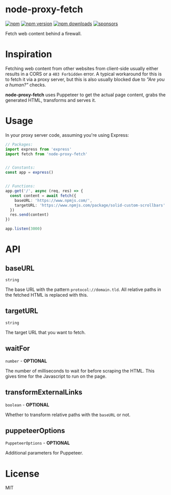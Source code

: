 # node-proxy-fetch

[![npm](https://img.shields.io/badge/npm-node--proxy--fetch-brightgreen.svg?style=flat-square)](https://www.npmjs.com/package/node-proxy-fetch)
[![npm version](https://img.shields.io/npm/v/node-proxy-fetch.svg?style=flat-square)](https://www.npmjs.com/package/node-proxy-fetch)
[![npm downloads](https://img.shields.io/npm/dm/node-proxy-fetch.svg?style=flat-square)](https://www.npmjs.com/package/node-proxy-fetch)
[![sponsors](https://img.shields.io/github/sponsors/diragb)](https://github.com/sponsors/diragb)

Fetch web content behind a firewall.

# Inspiration
Fetching web content from other websites from client-side usually either results in a CORS or a `403 Forbidden` error. A typical workaround for this is to fetch it via a proxy server, but this is also usually blocked due to *"Are you a human?"* checks.

**node-proxy-fetch** uses Puppeteer to get the actual page content, grabs the generated HTML, transforms and serves it.

# Usage
In your proxy server code, assuming you're using Express:
```ts
// Packages:
import express from 'express'
import fetch from 'node-proxy-fetch'


// Constants:
const app = express()


// Functions:
app.get('/', async (req, res) => {
  const content = await fetch({
    baseURL: 'https://www.npmjs.com/',
    targetURL: 'https://www.npmjs.com/package/solid-custom-scrollbars'
  })
  res.send(content)
})

app.listen(3000)
```

# API
## baseURL
`string`

The base URL with the pattern `protocol://domain.tld`. All relative paths in the fetched HTML is replaced with this.

## targetURL
`string`

The target URL that you want to fetch.

## waitFor
`number` - **OPTIONAL**

The number of milliseconds to wait for before scraping the HTML. This gives time for the Javascript to run on the page.

## transformExternalLinks
`boolean` - **OPTIONAL**

Whether to transform relative paths with the `baseURL` or not.

## puppeteerOptions
`PuppeteerOptions` - **OPTIONAL**

Additional parameters for Puppeteer.

# License
MIT
